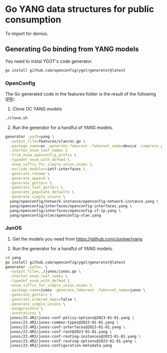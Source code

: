 # Go YANG data structures for public consumption

To import for demos.

## Generating Go binding from YANG models

You need to instal YGOT's code generator. 

```bash
go install github.com/openconfig/ygot/generator@latest
```

### OpenConfig

The Go generated code in the features folder is the result of the following ([PR](https://github.com/openconfig/ygot/issues/977)):

1. Clone OC YANG models

```bash
./clone.sh
```

2. Run the generator for a handful of YANG models.

```bash
generator -path=yang \
  -output_file=features/vlan/oc.go \
  -package_name=oc -generate_fakeroot -fakeroot_name=device -compress_paths=true \
  -shorten_enum_leaf_names \
  -trim_enum_openconfig_prefix \
  -typedef_enum_with_defmod \
  -enum_suffix_for_simple_union_enums \
  -exclude_modules=ietf-interfaces \
  -generate_rename \
  -generate_append \
  -generate_getters \
  -generate_leaf_getters \
  -generate_populate_defaults \
  -generate_simple_unions \
  yang/openconfig/network-instance/openconfig-network-instance.yang \
  yang/openconfig/interfaces/openconfig-interfaces.yang \
  yang/openconfig/interfaces/openconfig-if-ip.yang \
  yang/openconfig/vlan/openconfig-vlan.yang
```

### JunOS

1. Get the models you need from https://github.com/Juniper/yang

2. Run the generator for a handful of YANG models.

```bash
cd yang
go install github.com/openconfig/ygot/generator@latest
generator -path=. \
  -output_file=../junos/junos.go \
  -shorten_enum_leaf_names \
  -typedef_enum_with_defmod \
  -enum_suffix_for_simple_union_enums \
  -package_name=junos -generate_fakeroot -fakeroot_name=junos \
  -generate_getters \
  -generate_ordered_maps=false \
  -generate_simple_unions \
  -yangpresence \
  -annotations \
  junos/23.4R2/junos-conf-policy-options@2023-01-01.yang \
  junos/23.4R2/junos-common-types@2023-01-01.yang \
  junos/23.4R2/junos-conf-interfaces@2023-01-01.yang \
  junos/23.4R2/junos-conf-root@2023-01-01.yang \
  junos/23.4R2/junos-conf-routing-instances@2023-01-01.yang \
  junos/23.4R2/junos-conf-routing-options@2023-01-01.yang \
  junos/23.4R2/junos-configuration-metadata.yang
```